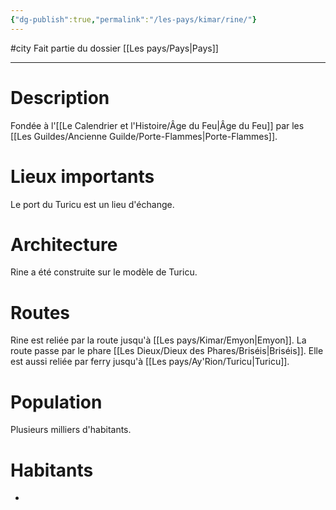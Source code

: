 ```yaml
---
{"dg-publish":true,"permalink":"/les-pays/kimar/rine/"}
---
```


#city 
Fait partie du dossier [[Les pays/Pays\|Pays]]

-------

# Description
Fondée à l'[[Le Calendrier et l'Histoire/Âge du Feu\|Âge du Feu]] par les [[Les Guildes/Ancienne Guilde/Porte-Flammes\|Porte-Flammes]].
# Lieux importants
Le port du Turicu est un lieu d'échange.
# Architecture
Rine a été construite sur le modèle de Turicu.
# Routes
Rine est reliée par la route jusqu'à [[Les pays/Kimar/Emyon\|Emyon]]. La route passe par le phare [[Les Dieux/Dieux des Phares/Briséis\|Briséis]].
Elle est aussi reliée par ferry jusqu'à [[Les pays/Ay'Rion/Turicu\|Turicu]].
# Population
Plusieurs milliers d'habitants.
# Habitants
- 